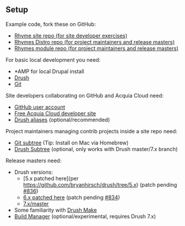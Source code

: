 Setup
-----

Example code, fork these on GitHub:

  - [Rhyme site repo (for site developer exercises)](https://github.com/DrupalLadder/_rhymesite)
  - [Rhymes Distro repo (for project maintainers and release masters)](https://github.com/DrupalLadder/rhymesdistro)
  - [Rhymes module repo (for project maintainers and release masters)](https://github.com/DrupalLadder/rhymes)

For basic local development you need:

  - *AMP for local Drupal install
  - [Drush](https://github.com/drush-ops/drush)
  - [Git](http://git-scm.com/)

Site developers collaborating on GitHub and Acquia Cloud need:

  - [GitHub user account](github.com)
  - [Free Acquia Cloud developer site](http://www.acquia.com/free)
  - [Drush aliases](https://docs.acquia.com/cloud/drush-aliases) (optional/recommended)

Project maintainers managing contrib projects inside a site repo need:

  - [Git subtree](https://github.com/git/git/tree/master/contrib/subtree) (Tip: Install on Mac via Homebrew)
  - [Drush Subtree](http://github.com/whitehouse/drushsubtree) (optional, only works with Drush master/7.x branch)

Release masters need:

  - Drush versions:
    - [5.x patched here](per https://github.com/bryanhirsch/drush/tree/5.x) (patch pending [#836](https://github.com/drush-ops/drush/issues/836))
    - [6.x patched here](https://github.com/bryanhirsch/drush/tree/6.x) (patch pending [#834](https://github.com/drush-ops/drush/issues/834))
    - [7.x/master](https://github.com/drush-ops/drush/tree/master)
  - Some familiarity with [Drush Make](https://github.com/drush-ops/drush/blob/master/docs/make.txt)
  - [Build Manager](https://github.com/whitehouse/buildmanager) (optional/experimental, requires Drush 7.x)
